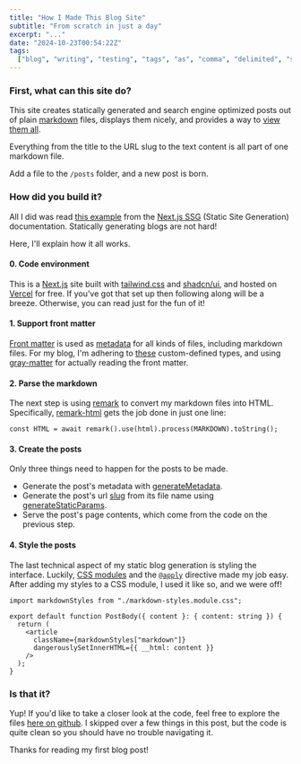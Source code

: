 ```yaml
---
title: "How I Made This Blog Site"
subtitle: "From scratch in just a day"
excerpt: "..."
date: "2024-10-23T00:54:22Z"
tags:
  ["blog", "writing", "testing", "tags", "as", "comma", "delimited", "strings"]
---
```


### First, what can this site do?

This site creates statically generated and search engine optimized posts out of plain [markdown](https://www.markdownguide.org/getting-started/) files, displays them nicely, and provides a way to [view them all](/posts).

Everything from the title to the URL slug to the text content is all part of one markdown file.

Add a file to the `/posts` folder, and a new post is born.

### How did you build it?

All I did was read [this example](https://github.com/vercel/next.js/tree/canary/examples/blog-starter) from the [Next.js SSG](https://nextjs.org/docs/pages/building-your-application/rendering/static-site-generation) (Static Site Generation) documentation. Statically generating blogs are not hard!

Here, I'll explain how it all works.

#### 0. Code environment

This is a [Next.js](https://nextjs.org/) site built with [tailwind.css](https://tailwindcss.com/) and [shadcn/ui](https://ui.shadcn.com/), and hosted on [Vercel](https://vercel.com/) for free. If you've got that set up then following along will be a breeze. Otherwise, you can read just for the fun of it!

#### 1. Support front matter

[Front matter](https://dpericich.medium.com/what-is-front-matter-and-how-is-it-used-to-create-dynamic-webpages-9d8dc053b457) is used as [metadata](https://atlan.com/what-is-metadata/) for all kinds of files, including markdown files. For my blog, I'm adhering to [these](/lib/blog/types.ts) custom-defined types, and using [gray-matter](https://www.npmjs.com/package/gray-matter) for actually reading the front matter.

#### 2. Parse the markdown

The next step is using [remark](https://www.npmjs.com/package/remark) to convert my markdown files into HTML. Specifically, [remark-html](https://www.npmjs.com/package/remark-html/v/14.0.1) gets the job done in just one line:

```
const HTML = await remark().use(html).process(MARKDOWN).toString();
```

#### 3. Create the posts

Only three things need to happen for the posts to be made.

- Generate the post's metadata with [generateMetadata](https://nextjs.org/docs/app/api-reference/functions/generate-metadata).
- Generate the post's url [slug](https://developer.mozilla.org/en-US/docs/Glossary/Slug) from its file name using [generateStaticParams](https://nextjs.org/docs/app/api-reference/functions/generate-static-params).
- Serve the post's page contents, which come from the code on the previous step.

#### 4. Style the posts

The last technical aspect of my static blog generation is styling the interface. Luckily, [CSS modules](https://nextjs.org/docs/app/building-your-application/styling) and the [`@apply`](https://tailwindcss.com/docs/functions-and-directives#apply) directive made my job easy. After adding my styles to a CSS module, I used it like so, and we were off!

```
import markdownStyles from "./markdown-styles.module.css";

export default function PostBody({ content }: { content: string }) {
  return (
    <article
      className={markdownStyles["markdown"]}
      dangerouslySetInnerHTML={{ __html: content }}
    />
  );
}
```

### Is that it?

Yup! If you'd like to take a closer look at the code, feel free to explore the files [here on github](https://github.com/plettj/plett.dev). I skipped over a few things in this post, but the code is quite clean so you should have no trouble navigating it.

Thanks for reading my first blog post!
